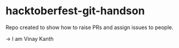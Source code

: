# hacktoberfest-git-handson

Repo created to show how to raise PRs and assign issues to people.

-> I am Vinay Kanth
